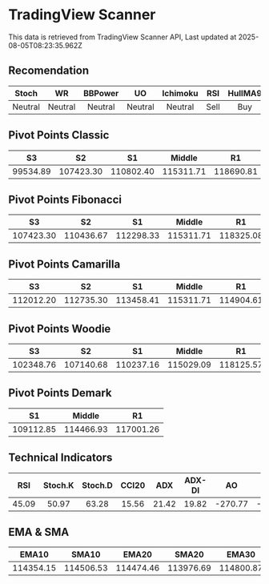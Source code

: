 # TradingView Scanner
This data is retrieved from TradingView Scanner API, Last updated at 2025-08-05T08:23:35.962Z

## Recomendation
| Stoch | WR | BBPower | UO | Ichimoku | RSI | HullMA9 |
| :---: | :---: | :---: | :---: | :---: | :---: | :---: |
| Neutral | Neutral | Neutral | Neutral | Neutral | Sell | Buy |

## Pivot Points Classic
| S3 | S2 | S1 | Middle | R1 | R2 | R3 |
| :---: | :---: | :---: | :---: | :---: | :---: | :---: |
| 99534.89 | 107423.30 | 110802.40 | 115311.71 | 118690.81 | 123200.12 | 131088.53 |

## Pivot Points Fibonacci
| S3 | S2 | S1 | Middle | R1 | R2 | R3 |
| :---: | :---: | :---: | :---: | :---: | :---: | :---: |
| 107423.30 | 110436.67 | 112298.33 | 115311.71 | 118325.08 | 120186.74 | 123200.12 |

## Pivot Points Camarilla
| S3 | S2 | S1 | Middle | R1 | R2 | R3 |
| :---: | :---: | :---: | :---: | :---: | :---: | :---: |
| 112012.20 | 112735.30 | 113458.41 | 115311.71 | 114904.61 | 115627.72 | 116350.82 |

## Pivot Points Woodie
| S3 | S2 | S1 | Middle | R1 | R2 | R3 |
| :---: | :---: | :---: | :---: | :---: | :---: | :---: |
| 102348.76 | 107140.68 | 110237.16 | 115029.09 | 118125.57 | 122917.50 | 126013.98 |

## Pivot Points Demark
| S1 | Middle | R1 |
| :---: | :---: | :---: |
| 109112.85 | 114466.93 | 117001.26 |

## Technical Indicators
| RSI | Stoch.K | Stoch.D | CCI20 | ADX | ADX-DI | AO | Mom | MACD | MACD | W.R | HullMA9 |
| :---: | :---: | :---: | :---: | :---: | :---: | :---: | :---: | :---: | :---: | :---: | :---: |
| 45.09 | 50.97 | 63.28 | 15.56 | 21.42 | 19.82 | -270.77 | -53.30 | -309.14 | -467.63 | -62.21 | 114187.76 |

## EMA & SMA
| EMA10 | SMA10 | EMA20 | SMA20 | EMA30 | SMA30 | EMA50 | SMA50 | EMA100 | SMA100 | EMA200 | SMA200 |
| :---: | :---: | :---: | :---: | :---: | :---: | :---: | :---: | :---: | :---: | :---: | :---: |
| 114354.15 | 114506.53 | 114474.46 | 113976.69 | 114800.87 | 114405.89 | 115441.27 | 115906.24 | 115987.14 | 117019.74 | 114783.81 | 115548.90 |